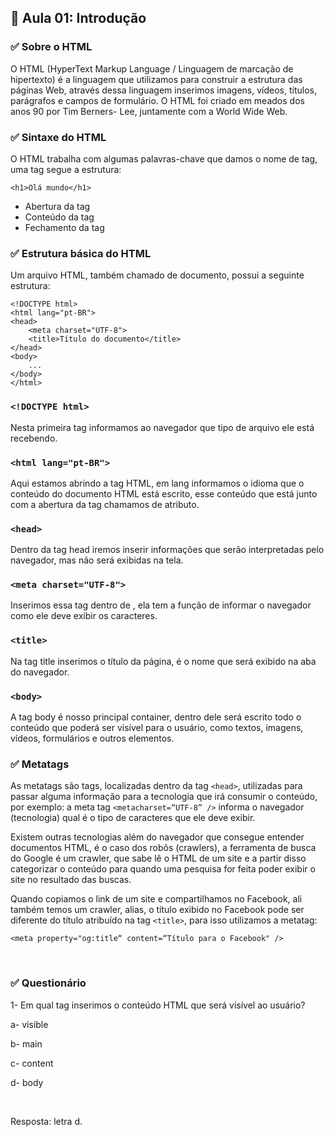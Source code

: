 ## 📝 Aula 01: Introdução
### ✅ Sobre o HTML
O HTML (HyperText Markup Language / Linguagem de marcação de hipertexto) é a linguagem que utilizamos para construir a estrutura das páginas Web, através dessa linguagem inserimos imagens, vídeos, títulos, parágrafos e campos de formulário. O HTML foi criado em meados dos anos 90 por Tim Berners- Lee, juntamente com a World Wide Web.

### ✅ Sintaxe do HTML
O HTML trabalha com algumas palavras-chave que damos o nome de tag, uma tag segue a estrutura:
```
<h1>Olá mundo</h1>
```
- Abertura da tag
- Conteúdo da tag
- Fechamento da tag

### ✅ Estrutura básica do HTML
Um arquivo HTML, também chamado de documento, possui a seguinte estrutura:
```
<!DOCTYPE html>
<html lang="pt-BR">
<head>
    <meta charset="UTF-8">
    <title>Título do documento</title>
</head>
<body>
    ...
</body>
</html>
```

### ``<!DOCTYPE html>``
Nesta primeira tag informamos ao navegador que tipo de arquivo ele está recebendo.


### ``<html lang="pt-BR">``
Aqui estamos abrindo a tag HTML, em lang informamos o idioma que o conteúdo do documento HTML está escrito, esse conteúdo
que está junto com a abertura da tag chamamos de atributo.


### ``<head>``
Dentro da tag head iremos inserir informações que serão interpretadas pelo navegador, mas não será exibidas na tela.


### ``<meta charset="UTF-8">``
Inserimos essa tag dentro de <head>, ela tem a função de informar o navegador como ele deve exibir os caracteres.

### ``<title>``
Na tag title inserimos o título da página, é o nome que será exibido na aba do navegador.

### ``<body>``
A tag body é nosso principal container, dentro dele será escrito todo o conteúdo que poderá ser visível para o usuário, como textos, imagens, vídeos, formulários e outros elementos.

### ✅ Metatags
As metatags são tags, localizadas dentro da tag ``<head>``, utilizadas para passar alguma informação para a tecnologia que irá consumir o conteúdo, por exemplo: a meta tag ``<metacharset=“UTF-8” />`` informa o navegador (tecnologia) qual é o tipo de caracteres que ele deve exibir.

Existem outras tecnologias além do navegador que consegue entender documentos HTML, é o caso dos robôs (crawlers), a ferramenta de busca do Google é um crawler, que sabe lê o HTML de um site e a partir disso categorizar o conteúdo para quando uma pesquisa for feita poder exibir o site no resultado das buscas.

Quando copiamos o link de um site e compartilhamos no Facebook, ali também temos um crawler, alias, o título exibido no Facebook pode ser diferente do título atribuído na tag ``<title>``, para isso utilizamos a metatag:
```
<meta property="og:title“ content=“Título para o Facebook" />
```

<br>

### ✅ Questionário
1- Em qual tag inserimos o conteúdo HTML que será visível ao usuário? 

a- visible

b- main

c- content

d- body 

<br>

Resposta: letra d.